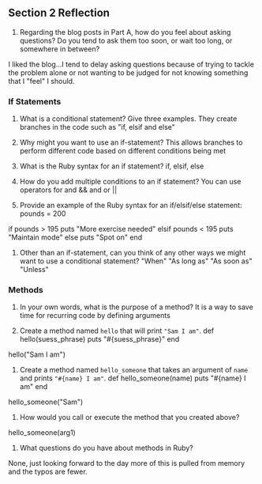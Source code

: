 ## Section 2 Reflection

1. Regarding the blog posts in Part A, how do you feel about asking questions? Do you tend to ask them too soon, or wait too long, or somewhere in between?

I liked the blog...I tend to delay asking questions because of trying to tackle the problem alone or not wanting to be judged for not knowing something that I "feel" I should.

### If Statements

1. What is a conditional statement? Give three examples.
They create branches in the code such as "if, elsif and else"

1. Why might you want to use an if-statement?
This allows branches to perform different code based on different conditions being met

1. What is the Ruby syntax for an if statement?
if, elsif, else

1. How do you add multiple conditions to an if statement?
You can use operators for and && and or ||

1. Provide an example of the Ruby syntax for an if/elsif/else statement:
pounds = 200

if pounds > 195
  puts "More exercise needed"
elsif pounds < 195
  puts "Maintain mode"
else
  puts "Spot on"
end

1. Other than an if-statement, can you think of any other ways we might want to use a conditional statement?
"When"
"As long as"
"As soon as"
"Unless"

### Methods

1. In your own words, what is the purpose of a method?
It is a way to save time for recurring code by defining arguments

1. Create a method named `hello` that will print `"Sam I am"`.
def hello(suess_phrase)
  puts "#{suess_phrase}"
end

hello("Sam I am")

1. Create a method named `hello_someone` that takes an argument of `name` and prints `"#{name} I am"`.
def hello_someone(name)
  puts "#{name} I am"
end

hello_someone("Sam")

1. How would you call or execute the method that you created above?

hello_someone(arg1)

1. What questions do you have about methods in Ruby?

None, just looking forward to the day more of this is pulled from memory and the typos are fewer.
